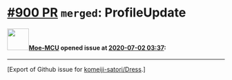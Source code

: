 # [\#900 PR](https://github.com/komeiji-satori/Dress/pull/900) `merged`: ProfileUpdate

#### <img src="https://avatars.githubusercontent.com/u/38366841?u=6304394a40fc8ad88c490eecca6042e1ad8b74c1&v=4" width="50">[Moe-MCU](https://github.com/Moe-MCU) opened issue at [2020-07-02 03:37](https://github.com/komeiji-satori/Dress/pull/900):






-------------------------------------------------------------------------------



[Export of Github issue for [komeiji-satori/Dress](https://github.com/komeiji-satori/Dress).]
